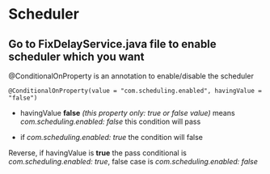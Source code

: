 # Scheduler


## Go to FixDelayService.java file to enable scheduler which you want

@ConditionalOnProperty is an annotation to enable/disable the scheduler

    @ConditionalOnProperty(value = "com.scheduling.enabled", havingValue = "false")

- havingValue **false** *(this property only: true or false value)* means _com.scheduling.enabled: false_ this condition will pass

- if _com.scheduling.enabled: true_ the condition will false

Reverse, if havingValue is **true** the pass conditional is _com.scheduling.enabled: true_,
false case is _com.scheduling.enabled: false_
